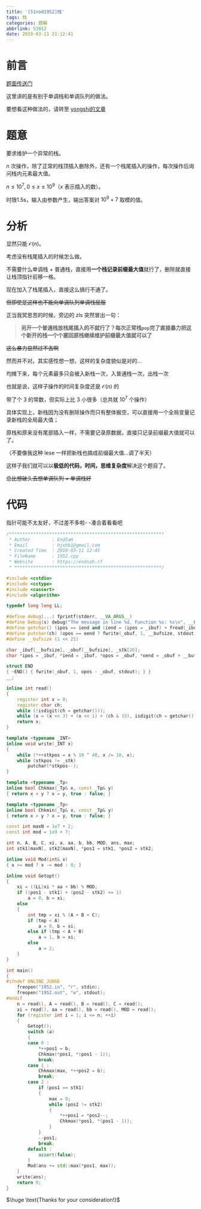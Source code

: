 ```yaml
---
title: '[51nod1952]栈'
tags: 栈
categories: 题解
abbrlink: 53012
date: 2019-03-11 21:12:41
---
```


<script type="text/javascript" src="/js/src/bai.js"></script>

# 前言

[题面传送门](http://www.51nod.com/Challenge/Problem.html#!#problemId=1952)

这里讲的是有别于单调栈和单调队列的做法。

要想看这种做法的，请转至 [yongshi的文章](https://www.cnblogs.com/qrsikno/p/10491661.html)

# 题意

要求维护一个异常的栈。

$n$ 次操作，除了正常的栈顶插入删除外，还有一个栈尾插入的操作，每次操作后询问栈内元素最大值。

$n \le 10^7, 0 \le x \le 10^9$（$x$ 表示插入的数）。

时限1.5s，输入由参数产生，输出答案对 $10^9 + 7$ 取模的值。

<!-- more -->

# 分析

显然只能 $\mathcal O(n)$。

考虑没有栈尾插入的时候怎么做。

不需要什么单调栈 + 普通栈，直接用**一个栈记录前缀最大值**就行了，删除就直接让栈顶指针前移一格。

现在加入了栈尾插入，直接这么搞行不通了。

~~但即使是这样也不能向单调队列单调栈屈服~~

正当我冥思苦的时候，旁边的 $\text{zls}$ 突然冒出一句：

> **另开一个普通栈放栈尾插入的不就行了？每次正常栈`pop`完了直接暴力把这个新开的栈一个个塞回原栈继续维护前缀最大值就可以了**

~~这么暴力显然过不去啊~~

然而并不对。其实感性想一想，这样的复杂度貌似是对的...

均摊下来，每个元素最多只会被入新栈一次，入普通栈一次，出栈一次

也就是说，这样子操作的时间复杂度还是 $\mathcal O(n)$ 的

带了个 3 的常数，但实际上比 3 小很多（总共就 $10^7$ 个操作）

具体实现上，新栈因为没有删除操作而只有整体搬空，可以直接用一个全局变量记录新栈的全局最大值；

原栈和原来没有尾部插入一样，不需要记录原数据，直接只记录前缀最大值就可以了。

（不要像我这种 $\text{lese}$ 一样把新栈也搞成前缀最大值...调了半天）

这样子我们就可以以**极低的代码，时间，思维复杂度**解决这个题目了。

~~总比想破头去想单调队列 + 单调栈好~~

# 代码

指针可能不太友好，不过差不多啦- -凑合着看看吧

```cpp
/**********************************************************
 * Author        : EndSaH
 * Email         : hjxhb1@gmail.com
 * Created Time  : 2019-03-11 12:45
 * FileName      : 1952.cpp
 * Website       : https://endsah.cf
 * *******************************************************/

#include <cstdio>
#include <cctype>
#include <cassert>
#include <algorithm>

typedef long long LL;

#define debug(...) fprintf(stderr, __VA_ARGS__)
#define Debug(s) debug("The message in line %d, Function %s: %s\n", __LINE__, __FUNCTION__, s)
#define getchar() (ipos == iend and (iend = (ipos = _ibuf) + fread(_ibuf, 1, __bufsize, stdin), ipos == iend) ? EOF : *ipos++)
#define putchar(ch) (opos == oend ? fwrite(_obuf, 1, __bufsize, stdout), opos = _obuf : 0, *opos++ = (ch))
#define __bufsize (1 << 21)

char _ibuf[__bufsize], _obuf[__bufsize], _stk[20];
char *ipos = _ibuf, *iend = _ibuf, *opos = _obuf, *oend = _obuf + __bufsize, *stkpos = _stk;

struct END
{ ~END() { fwrite(_obuf, 1, opos - _obuf, stdout); } }
__;

inline int read()
{
    register int x = 0;
    register char ch;
    while (!isdigit(ch = getchar()));
    while (x = (x << 3) + (x << 1) + (ch & 15), isdigit(ch = getchar()));
    return x;
}

template <typename _INT>
inline void write(_INT x)
{
    while (*++stkpos = x % 10 ^ 48, x /= 10, x);
    while (stkpos != _stk)
        putchar(*stkpos--);
}

template <typename _Tp>
inline bool Chkmax(_Tp& x, const _Tp& y)
{ return x < y ? x = y, true : false; }

template <typename _Tp>
inline bool Chkmin(_Tp& x, const _Tp& y)
{ return x > y ? x = y, true : false; }

const int maxN = 1e7 + 2;
const int mod = 1e9 + 7;

int n, A, B, C, xi, a, aa, b, bb, MOD, ans, max;
int stk1[maxN], stk2[maxN], *pos1 = stk1, *pos2 = stk2;

inline void Mod(int& x)
{ x >= mod ? x -= mod : 0; }

inline void Getopt()
{
    xi = ((LL)xi * aa + bb) % MOD;
    if ((pos1 - stk1) + (pos2 - stk2) <= 1)
        a = 0, b = xi;
    else
    {
        int tmp = xi % (A + B + C);
        if (tmp < A)
            a = 0, b = xi;
        else if (tmp < A + B)
            a = 1, b = xi;
        else
            a = 2;
    }
}

int main()
{
#ifndef ONLINE_JUDGE
    freopen("1952.in", "r", stdin);
    freopen("1952.out", "w", stdout);
#endif
    n = read(), A = read(), B = read(), C = read();
    xi = read(), aa = read(), bb = read(), MOD = read();
    for (register int i = 1; i <= n; ++i)
    {
        Getopt();
        switch (a)
        {
        case 0 :
            *++pos1 = b;
            Chkmax(*pos1, *(pos1 - 1));
            break;
        case 1 :
            Chkmax(max, *++pos2 = b);
            break;
        case 2 :
            if (pos1 == stk1)
            {
                max = 0;
                while (pos2 != stk2)
                {
                    *++pos1 = *pos2--;
                    Chkmax(*pos1, *(pos1 - 1));
                }
            }
            --pos1;
            break;
        default :
            assert(false);
        }
        Mod(ans += std::max(*pos1, max));
    }
    write(ans);
    return 0;
}
```

$\huge \text{Thanks for your consideration!}$

